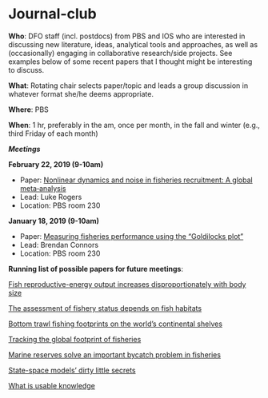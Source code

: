 # Journal-club

**Who**: DFO staff (incl. postdocs) from PBS and IOS who are interested in discussing new literature, ideas, analytical tools and approaches, as well as (occasionally) engaging in collaborative research/side projects. See examples below of some recent papers that I thought might be interesting to discuss.

**What**: Rotating chair selects paper/topic and leads a group discussion in whatever format she/he deems appropriate.

**Where**: PBS

**When**: 1 hr, preferably in the am, once per month, in the fall and winter (e.g., third Friday of each month)

_**Meetings**_

**February 22, 2019 (9-10am)**

- Paper: [Nonlinear dynamics and noise in fisheries recruitment: A global meta‐analysis](https://onlinelibrary.wiley.com/doi/full/10.1111/faf.12304)
- Lead: Luke Rogers
- Location: PBS room 230

**January 18, 2019 (9-10am)**

- Paper: [Measuring fisheries performance using the “Goldilocks plot”](https://academic.oup.com/icesjms/advance-article/doi/10.1093/icesjms/fsy138/5133277)
- Lead: Brendan Connors
- Location: PBS room 230





**Running list of possible papers for future meetings**: 

[Fish reproductive-energy output increases disproportionately with body size](http://science.sciencemag.org/content/360/6389/642)
 
[The assessment of fishery status depends on fish habitats](https://onlinelibrary.wiley.com/doi/full/10.1111/faf.12318)
 
[Bottom trawl fishing footprints on the world’s continental shelves](http://www.pnas.org/content/115/43/E10275)
 
[Tracking the global footprint of fisheries](http://science.sciencemag.org/content/359/6378/904)
 
[Marine reserves solve an important bycatch problem in fisheries](http://www.pnas.org/content/114/34/8927.full)

[State-space models’ dirty little secrets](https://www.nature.com/articles/srep26677)

[What is usable knowledge](http://www.nrcresearchpress.com/doi/abs/10.1139/cjfas-2017-0305#.W_Q2gYjwYuW)
